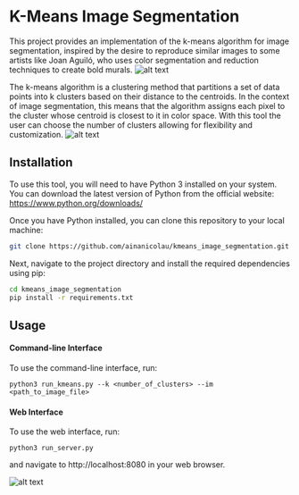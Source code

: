 
# K-Means Image Segmentation

This project provides an implementation of the k-means algorithm for image segmentation, inspired by the desire to reproduce similar images to some artists like Joan Aguiló, who uses color segmentation and reduction techniques to create bold murals.
![alt text](img/inspiration)

The k-means algorithm is a clustering method that partitions a set of data points into k clusters based on their distance to the centroids. In the context of image segmentation, this means that the algorithm assigns each pixel to the cluster whose centroid is closest to it in color space. With this tool the user can choose the number of clusters allowing for flexibility and customization.
![alt text](img/example)


## Installation

To use this tool, you will need to have Python 3 installed on your system. You can download the latest version of Python from the official website: https://www.python.org/downloads/

Once you have Python installed, you can clone this repository to your local machine:

```bash
git clone https://github.com/ainanicolau/kmeans_image_segmentation.git
```
Next, navigate to the project directory and install the required dependencies using pip:

```bash
cd kmeans_image_segmentation
pip install -r requirements.txt
```

## Usage

#### Command-line Interface
To use the command-line interface, run:

```
python3 run_kmeans.py --k <number_of_clusters> --im <path_to_image_file>
```

#### Web Interface
To use the web interface, run:

```
python3 run_server.py
```
and navigate to http://localhost:8080 in your web browser.

![alt text](img/web_interface)